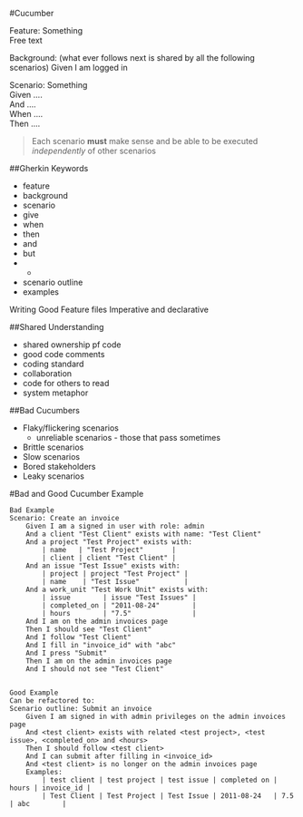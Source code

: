 #Cucumber 

Feature: Something   
	Free text 
			
Background:  (what ever follows next is shared by all the following scenarios)
	Given I am logged in 
	
Scenario: Something  
	Given ....  
	And  ....  
	When ....  
	Then ....  

> Each scenario **must** make sense and be able to be executed *independently* of other scenarios

##Gherkin Keywords 

* feature 
* background 
* scenario
* give
* when 
* then 
* and 
* but 
* * 
* scenario outline 
* examples

Writing Good Feature files 
Imperative and declarative 

##Shared Understanding 
* shared ownership pf code 
* good code comments 
* coding standard 
* collaboration 
* code for others to read 
* system metaphor 

##Bad Cucumbers 
* Flaky/flickering scenarios
	* unreliable scenarios - those that pass sometimes
* Brittle scenarios
* Slow scenarios 
* Bored stakeholders 
* Leaky scenarios 

#Bad and Good Cucumber Example 
```
Bad Example
Scenario: Create an invoice
    Given I am a signed in user with role: admin
    And a client "Test Client" exists with name: "Test Client"
    And a project "Test Project" exists with:
        | name   | "Test Project"       |
        | client | client "Test Client" |
    And an issue "Test Issue" exists with:
        | project | project "Test Project" |
        | name    | "Test Issue"           |
    And a work_unit "Test Work Unit" exists with:
        | issue        | issue "Test Issues" |
        | completed_on | "2011-08-24"        |
        | hours        | "7.5"               |
    And I am on the admin invoices page
    Then I should see "Test Client"
    And I follow "Test Client"
    And I fill in "invoice_id" with "abc"
    And I press "Submit"
    Then I am on the admin invoices page
    And I should not see "Test Client"


Good Example
Can be refactored to:
Scenario outline: Submit an invoice
    Given I am signed in with admin privileges on the admin invoices page
    And <test client> exists with related <test project>, <test issue>, <completed_on> and <hours>
    Then I should follow <test client>
    And I can submit after filling in <invoice_id>
    And <test client> is no longer on the admin invoices page
    Examples:
        | test client | test project | test issue | completed on | hours | invoice_id |
        | Test Client | Test Project | Test Issue | 2011-08-24   | 7.5   | abc        |

```

